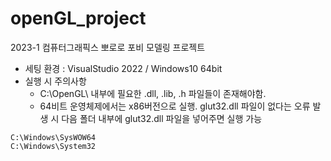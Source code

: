 # openGL_project
2023-1 컴퓨터그래픽스 뽀로로 포비 모델링 프로젝트

- 세팅 환경 : VisualStudio 2022 / Windows10 64bit
- 실행 시 주의사항
  - C:\OpenGL\ 내부에 필요한 .dll, .lib, .h 파일들이 존재해야함. 
  - 64비트 운영체제에서는 x86버전으로 실행. glut32.dll 파일이 없다는 오류 발생 시 다음 폴더 내부에 glut32.dll 파일을 넣어주면 실행 가능
```
C:\Windows\SysWOW64
C:\Windows\System32
```
